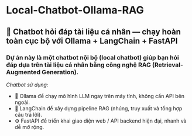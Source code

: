 # Local-Chatbot-Ollama-RAG
## 💬 Chatbot hỏi đáp tài liệu cá nhân — chạy hoàn toàn cục bộ với Ollama + LangChain + FastAPI

### Dự án này là một chatbot nội bộ (local chatbot) giúp bạn hỏi đáp dựa trên tài liệu cá nhân bằng công nghệ RAG (Retrieval-Augmented Generation).

*Chatbot sử dụng:*
* 🧠 Ollama để chạy mô hình LLM ngay trên máy tính, không cần API bên ngoài.
* 🔗 LangChain để xây dựng pipeline RAG (nhúng, truy xuất và tổng hợp câu trả lời).
* ⚙️ FastAPI để triển khai giao diện web / API backend hiện đại, nhanh và dễ mở rộng.
